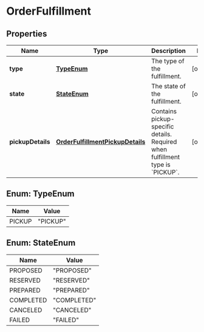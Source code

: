 
# OrderFulfillment

## Properties
Name | Type | Description | Notes
------------ | ------------- | ------------- | -------------
**type** | [**TypeEnum**](#TypeEnum) | The type of the fulfillment. |  [optional]
**state** | [**StateEnum**](#StateEnum) | The state of the fulfillment. |  [optional]
**pickupDetails** | [**OrderFulfillmentPickupDetails**](OrderFulfillmentPickupDetails.md) | Contains pickup-specific details. Required when fulfillment type is &#x60;PICKUP&#x60;. |  [optional]


<a name="TypeEnum"></a>
## Enum: TypeEnum
Name | Value
---- | -----
PICKUP | &quot;PICKUP&quot;


<a name="StateEnum"></a>
## Enum: StateEnum
Name | Value
---- | -----
PROPOSED | &quot;PROPOSED&quot;
RESERVED | &quot;RESERVED&quot;
PREPARED | &quot;PREPARED&quot;
COMPLETED | &quot;COMPLETED&quot;
CANCELED | &quot;CANCELED&quot;
FAILED | &quot;FAILED&quot;



